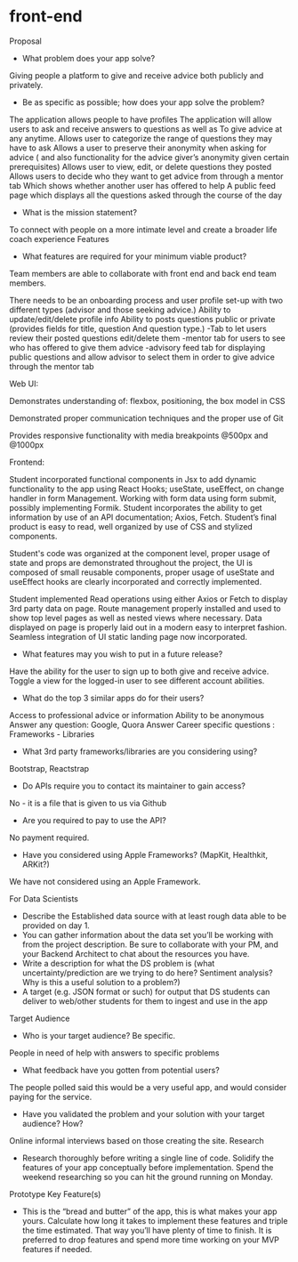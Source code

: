 # front-end
Proposal

- What problem does your app solve?

Giving people a platform to give and receive advice both publicly and privately.  

- Be as specific as possible; how does your app solve the problem?

The application allows people to have profiles 
The application will allow users to ask and receive answers to questions as well as To give advice at any anytime.
Allows user to categorize the range of questions they may have to ask 
Allows a user to preserve their anonymity when asking for advice  ( and also functionality for the advice giver’s anonymity given certain prerequisites)
Allows user to view, edit, or delete questions they posted 
Allows users to decide who they want to get advice from through a mentor tab 
Which shows whether another user has offered to help 
A public feed page which displays all the questions asked through the course of the day
 

- What is the mission statement?

To connect with people on a more intimate level and create a broader life coach experience
Features

- What features are required for your minimum viable product?

Team members are able to collaborate with front end and back end team members.

There needs to be an onboarding process and user profile set-up with two different types (advisor and those seeking advice.)
Ability to update/edit/delete profile info
Ability to posts questions public or private (provides fields for title, question
And question type.)
-Tab to let users review their posted questions edit/delete them 
-mentor tab for users to see who has offered to give them advice
-advisory feed tab for displaying public questions and allow advisor to select them in order to give advice through the mentor tab

Web UI:

Demonstrates understanding of: flexbox, positioning, the box model in CSS

Demonstrated proper communication techniques and the proper use of Git 

Provides responsive functionality with media breakpoints @500px and @1000px

Frontend: 

Student incorporated functional components in Jsx to add dynamic functionality to the app using React Hooks; useState, useEffect, on change handler in form 
Management. Working with form data using form submit, possibly implementing Formik.
Student incorporates the ability to get information by use of an API documentation; 
Axios, Fetch.
Student’s final product is easy to read, well organized by use of CSS and stylized components.  



Student's code was organized at the component level, proper usage of state and props are demonstrated throughout the project, the UI is composed of small reusable components, proper usage of useState and useEffect hooks are clearly incorporated and correctly implemented.
 
Student implemented Read operations using either Axios or Fetch to display 3rd party data on page. Route management properly installed and used to show top level pages as well as nested views where necessary. Data displayed on page is properly laid out in a modern easy to interpret fashion. Seamless integration of UI static landing page now incorporated.



- What features may you wish to put in a future release?

Have the ability for the user to sign up to both give and receive advice.  Toggle a view for the logged-in user to see different account abilities.

- What do the top 3 similar apps do for their users?

Access to professional advice or information
Ability to be anonymous
Answer any question: Google, Quora
Answer Career specific questions :  
Frameworks - Libraries

- What 3rd party frameworks/libraries are you considering using?

Bootstrap, Reactstrap

- Do APIs require you to contact its maintainer to gain access?

No - it is a file that is given to us via Github

- Are you required to pay to use the API?

No payment required.

- Have you considered using Apple Frameworks? (MapKit, Healthkit, ARKit?)

We have not considered using an Apple Framework.

For Data Scientists

- Describe the Established data source with at least rough data able to be provided on day 1. 
- You can gather information about the data set you’ll be working with from the project description. Be sure to collaborate with your PM, and your Backend Architect to chat about the resources you have.
- Write a description for what the DS problem is (what uncertainty/prediction are we trying to do here? Sentiment analysis? Why is this a useful solution to a problem?)
- A target (e.g. JSON format or such) for output that DS students can deliver to web/other students for them to ingest and use in the app

Target Audience

- Who is your target audience? Be specific.

People in need of help with answers to specific problems

- What feedback have you gotten from potential users?

The people polled said this would be a very useful app, and would consider paying for the service.

- Have you validated the problem and your solution with your target audience? How?

Online informal interviews based on those creating the site.
Research

- Research thoroughly before writing a single line of code. Solidify the features of your app conceptually before implementation. Spend the weekend researching so you can hit the ground running on Monday.

Prototype Key Feature(s)

- This is the “bread and butter” of the app, this is what makes your app yours. Calculate how long it takes to implement these features and triple the time estimated. That way you’ll have plenty of time to finish. It is preferred to drop features and spend more time working on your MVP features if needed.

